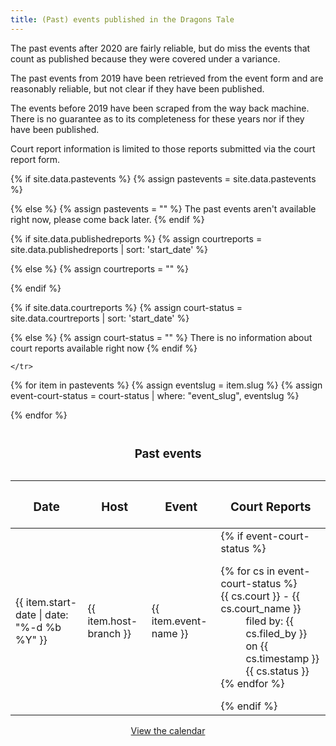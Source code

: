 ```yaml
---
title: (Past) events published in the Dragons Tale
---
```


The past events after 2020 are fairly reliable, but do miss the events that count as published because they were covered under a variance.

The past events from 2019 have been retrieved from the event form and are reasonably reliable, but not clear if they have been published. 

The events before 2019 have been scraped from the way back machine. There is no guarantee as to its completeness for these years nor if they have been published.

Court report information is limited to those reports submitted via the court report form.

{% if site.data.pastevents %}
  {% assign pastevents = site.data.pastevents  %}

{% else %}
  {% assign pastevents  = "" %}
	The past events  aren't available right now, please come back later.
{% endif %}

{% if site.data.publishedreports %}
  {% assign courtreports = site.data.publishedreports | sort: 'start_date'  %}

{% else %}
  {% assign courtreports  = "" %}
<!--There are no public court reports available right now.-->

{% endif %} 

{% if site.data.courtreports %}
  {% assign court-status = site.data.courtreports | sort: 'start_date' %}

{% else %}
  {% assign court-status  = "" %}
	There is no information about court reports available right now
{% endif %}


<table>

  <caption><h3>Past events</h3></caption>
  
  <thead>
    <tr>
      <th scope="col"><strong><h3>Date</h3></strong></th>
      <th scope="col"><strong><h3>Host</h3></strong></th>
      <th scope="col"><strong><h3>Event</h3></strong></th>
      <th scope="col"><strong><h3>Court Reports</h3></strong></th>

    </tr>
  </thead>
{% for item in pastevents %}
	{% assign eventslug = item.slug %}
	{% assign event-court-status = court-status | where: "event_slug", eventslug %}
 	   <tr>
		<td>{{ item.start-date | date: "%-d %b %Y" }} </td>
		<td>{{ item.host-branch }}</td>
		<td>{{ item.event-name }}</td>
		<td>{% if event-court-status %}
				<dl>{% for cs in event-court-status %}
						<dt> {{ cs.court }} - {{ cs.court_name }} </dt>
						<dd> filed by: {{ cs.filed_by }} on {{ cs.timestamp }} </dd>
						<dd> {{ cs.status }}</dd>  
					{% endfor %}</dl> 
			{% endif %} </td><!-- find court reports which are available on the website here -->
       </tr>

{% endfor %}
</table>

<div style="text-align: center">
  <a href="{{ site.baseurl }}{% link events/calendar/index.md %}" class="btn btn--primary">View the calendar</a>
</div>
